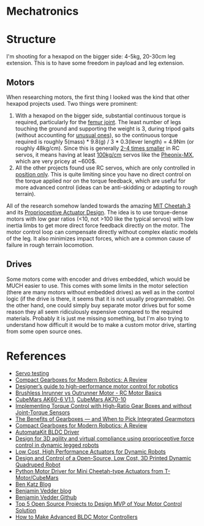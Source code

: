 # Mechatronics

# Structure

I'm shooting for a hexapod on the bigger side: 4-5kg, 20-30cm leg extension.
This is to have some freedom in payload and leg extension.

## Motors

When researching motors, the first thing I looked was the kind that other hexapod projects used.
Two things were prominent:
1. With a hexapod on the bigger side, substantial continuous torque is required, particularly for the [femur joint](https://en.wikipedia.org/wiki/Leg#/media/File:InsectLeg.svg).
The least number of legs touching the ground and supporting the weight is 3, during tripod gaits (without accounting for [unusual ones](https://www.hfsp.org/hfsp-news-events/discovery-bipod-gait-video)), so the continuous torque required is roughly 5(mass) * 9.8(g) / 3 * 0.3(lever length) = 4.9Nm (or roughly 48kg/cm).
Since this is generally [2-4 times smaller](https://www.youtube.com/watch?v=h_SWpU3rmG4&list=PLBRNvqLTPp3t31J8vPxcY-aW_77x5udtQ&index=1) in RC servos, it means having at least [100kg/cm](https://www.trossenrobotics.com/p/mx-106t-dynamixel-robot-servo.aspx) servos like the [Pheonix-MX](http://zentasrobots.com/mx-phoenix-hexapod/), which are very pricey at ~600$.
2. All the other projects found use RC servos, which are only controlled in [position only](https://en.wikipedia.org/wiki/Servo_control).
This is quite limiting since you have no direct control on the torque applied nor on the torque feedback, which are useful for more advanced control (ideas can be anti-skidding or adapting to rough terrain).

All of the research somehow landed towards the amazing [MIT Cheetah 3](https://www.youtube.com/watch?v=QZ1DaQgg3lE) and its [Proprioceptive Actuator Design](https://www.researchgate.net/publication/312558722_Proprioceptive_Actuator_Design_in_the_MIT_Cheetah_Impact_Mitigation_and_High-Bandwidth_Physical_Interaction_for_Dynamic_Legged_Robots).
The idea is to use torque-dense motors with low gear ratios (<10, not >100 like the typical servos) with low inertia limbs to get more direct force feedback directly on the motor.
The motor control loop can compensate directly without complex elastic models of the leg.
It also minimizes impact forces, which are a common cause of failure in rough terrain locomotion.

## Drives

Some motors come with encoder and drives embedded, which would be MUCH easier to use.
This comes with some limits in the motor selection (there are many motors without embedded drives) as well as in the control logic (if the drive is there, it seems that it is not usually programmable).
On the other hand, one could simply buy separate motor drives but for some reason they all seem ridiculously expensive compared to the required materials.
Probably it is just me missing something, but I'm also trying to understand how difficult it would be to make a custom motor drive, starting from some open source ones.

# References

- [Servo testing](https://www.youtube.com/playlist?list=PL5BftdlCQhcPskezwgKT4Onobk47qVhqG)
- [Compact Gearboxes for Modern Robotics: A Review](https://www.researchgate.net/publication/343655809_Compact_Gearboxes_for_Modern_Robotics_A_Review)
- [Designer’s guide to high-performance motor control for robotics](https://www.electronicproducts.com/designers-guide-to-high-performance-motor-control-for-robotics/)
- [Brushless Inrunner vs Outrunner Motor - RC Motor Basics](https://www.youtube.com/watch?v=m6TW1WZn9CA)
- [CubeMars AK60-6 V1.1](https://store.cubemars.com/goods.php?id=1142), [CubeMars AK70-10](https://store.cubemars.com/goods.php?id=1031)
- [Implementing Torque Control with High-Ratio Gear
Boxes and without Joint-Torque Sensors](https://hal.archives-ouvertes.fr/hal-01136936/file/paper_201403_hal.pdf)
- [The Benefits of Gearboxes — and When to Pick Integrated Gearmotors](https://www.machinedesign.com/motors-drives/article/21833641/the-benefits-of-gearboxes-and-when-to-pick-integrated-gearmotors)
- [Compact Gearboxes for Modern Robotics: A Review](https://www.frontiersin.org/articles/10.3389/frobt.2020.00103/full)
- [AutomataKit BLDC Driver](https://gitlab.cba.mit.edu/jakeread/atkbldcdriver/-/tree/master/)
- [Design for 3D agility and virtual compliance using proprioceptive force control in dynamic legged robots](https://www.ri.cmu.edu/pub_files/2016/8/kaloucheThesis.pdf)
- [Low Cost, High Performance Actuators for Dynamic Robots](https://ceias.nau.edu/capstone/projects/ME/2021/20F09_ExoskeletonActuator/Documents/1057343368-MIT.pdf)
- [Design and Control of a Open-Source, Low Cost, 3D Printed Dynamic Quadruped Robot](https://www.mdpi.com/2076-3417/11/9/3762/htm)
- [Python Motor Driver for Mini Cheetah-type Actuators from T-Motor/CubeMars](https://github.com/dfki-ric-underactuated-lab/mini-cheetah-tmotor-python-can)
- [Ben Katz Blog](https://build-its-inprogress.blogspot.com/)
- [Benjamin Vedder blog](http://vedder.se/)
- [Benjamin Vedder Github](https://github.com/vedderb)
- [Top 5 Open Source Projects to Design MVP of Your Motor Control Solution](https://promwad.com/news/open-source-motor-control)
- [How to Make Advanced BLDC Motor Controllers](https://resources.altium.com/p/build-advanced-brushless-motor-controller)